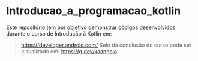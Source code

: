 # Introducao_a_programacao_kotlin
Este repositório tem por objetivo demonstrar códigos desenvolvidos durante o curso de Introdução à Kotlin em: 
> https://developer.android.com/
Selo da conclusão do curso pode ser visualizado em: https://g.dev/kaangelo
